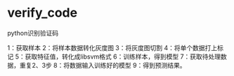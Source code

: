 # verify_code
python识别验证码

1：获取样本
2：将样本数据转化灰度图
3：将灰度图切割
4：将单个数据打上标记
5：获取特征值，转化成libsvm格式
6：训练样本，得到模型
7：获取待处理数据，重复2、3步
8：将数据输入训练好的模型
9：得到预测结果。

